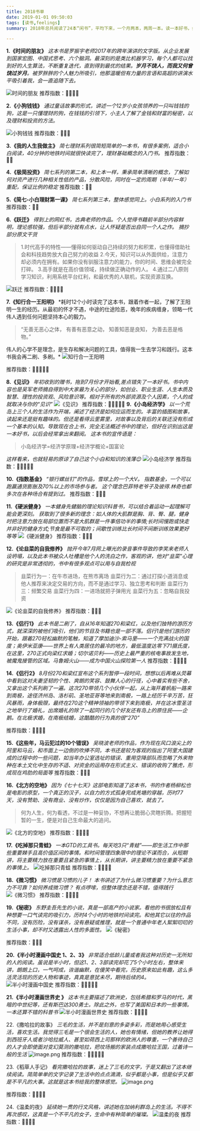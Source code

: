```yaml
---
title: 2018书单
date: 2019-01-01 09:50:03
tags: [读书,feelings]
summary: 2018年总共阅读了24本“闲书”，平均下来，一个月两本，两周一本。读一本好书，如同交了一个益友，盘点下今年交到的那些益友。（按阅读时间顺序记录）

---
```


**1.《时间的朋友》**
*这本书是罗振宇老师2017年的跨年演讲的文字版。从企业发展到国家宏图、中国式思考、六个脑洞。最深刻的是类比机器学习，每个人都可以找到好的人生算法，不断重复迭代，直到得到最优的结果。**岁月不饶人，而我又何曾饶过岁月**。被罗胖胖的个人魅力所吸引，他那温暖但有力量的言语和高超的讲演水平吸引着我，会一直追随下去。*

![时间的朋友](https://upload-images.jianshu.io/upload_images/8878545-78206c1a7260b10f.png?imageMogr2/auto-orient/strip%7CimageView2/2/w/120)
推荐指数：🌟🌟🌟🌟

**2.《小狗钱钱》**
*通过童话故事的形式，讲述一个12岁小女孩领养的一只叫钱钱的狗，这是一只懂理财的狗，在钱钱的引领下，小主人了解了金钱和财富的秘密，以及理财和投资的方法。*

![小狗钱钱](https://upload-images.jianshu.io/upload_images/8878545-a847b139f9d97c85.png?imageMogr2/auto-orient/strip%7CimageView2/2/w/240)
推荐指数：🌟🌟🌟

**3.《我的人生我做主》**
*简七理财系列很简短简单的一本书，有很多案例，适合小白阅读，40分钟的地铁时间就很快读完了，理财基础概念的入门书。*
推荐指数：🌟🌟

**4.《极简投资》**
*简七系列的第二本，和上本一样，秉承简单清晰的概念，了解如何对资产进行几种相关性低的产品，分散风险，同时在一定的周期（半年/一年）重配，保证比例的稳定*
推荐指数：🌟🌟

**5.《简七-小白理财第一课》**
*简七系列第三本，整体感觉同上。小白系列的入门书*
推荐指数：🌟🌟

**6.《跃迁》**
*得到上的网红书，古典老师的作品。个人觉得书籍前半部分内容鲜明，理论感较强，但后半部分就有点水，让人怀疑是否出自同一个人之作。
摘抄部分原文干货*
>1.时代高手的特性——懂得如何驱动自己持续的努力和积累，也懂得借助社会和科技趋势放大自己努力的收益
2.今天，知识可以从外面供给，注意力却必须内在拥有。如果你没有驯服注意力的能力，你的时间、思维会被完全打碎。
3.高手就是在高价值领域，持续做正确动作的人。
4.通过二八原则学习知识，利用系统平台红利，和最优秀的人联机，实现资源互换。

![跃迁](https://upload-images.jianshu.io/upload_images/8878545-118b0f1d9fb47c1f.png?imageMogr2/auto-orient/strip%7CimageView2/2/w/240)
推荐指数：🌟🌟🌟🌟

**7.《知行合一王阳明》**
*耗时12个小时读完了这本书，跟着作者一起，了解了王阳明一生的经历。从最初的怀才不遇，中途的仕途险恶，晚年的疾病缠身，领略一代伟人遇到任何问题坚持本心的毅力。
>“无善无恶心之体，
有善有恶意之动，
知善知恶是良知，
为善去恶是格物。”

伟人的心学不是理念，是生存和解决问题的工具，值得我一生去学习和践行。这本书我会再二刷、多刷。*
![知行合一王阳明](https://upload-images.jianshu.io/upload_images/8878545-40612c5945e5d0c7.png?imageMogr2/auto-orient/strip%7CimageView2/2/w/240)

推荐指数：🌟🌟🌟🌟🌟

**8.《见识》**
*年初收到的赠书，拖到7月份才开始看,差点错失了一本好书。书中内容也是吴军老师摘自得到中大家最为关心的部分，如创业、职业生涯、人生本质及智慧、理性的投资观、风险意识等。相对于所有的外部资源及个人因素，个人的成就取决与你的“见识”*
![《见识》](https://upload-images.jianshu.io/upload_images/8878545-b7d74a69c7d4094a.png?imageMogr2/auto-orient/strip%7CimageView2/2/w/240)
推荐指数：🌟🌟🌟🌟🌟
**9.《小岛经济学》**
*以一个荒岛上三个人的生活作为开端，阐述了经济是如何应运而生的。丰富的插图和故事，读起来还是挺有趣味的。但还是看得云里雾里，对故事以及背后的关联还没有形成一个基本的认知。导致现在合上书，完全无法概述书中的理论，但好在识别出这是一本好书，以后会经常拿出来翻阅。
这本书的宣传语是：*
>小岛经济学=经济学原理+经济学概论+国富论

*这样看来，也就轻易的原谅了自己这个小白和知识的浅薄😊*
![小岛经济学](https://upload-images.jianshu.io/upload_images/8878545-09afd54a528ab1dd.png?imageMogr2/auto-orient/strip%7CimageView2/2/w/240)
推荐指数：🌟🌟🌟🌟🌟

**10.《指数基金》**
*“银行螺丝钉”的作品，雪球上的一个大V。
指数基金，一个可以跑赢通货膨胀及70%以上的市场参与者。
这个理念巴菲特老爷子及彼得.林奇也都多次在各种场合有提到过。*
推荐指数：🌟🌟🌟

**11.《硬派健身》**
*一本健身先健脑的理论知识科普书，可以结合着运动一起理解可能会更深刻。
获取到了很多新的理念：如人体的大肌群是胸、背、臀、腿，健身时把注意力放在局部位置而不是大肌群是一件事倍功半的事情;长时间慢跑或快走并非好的健身方式;节食是最不可取的；间歇性训练比长时间不间断训练效果更好等等*
![《硬派健身》](https://upload-images.jianshu.io/upload_images/8878545-e1e37e549528652a.png?imageMogr2/auto-orient/strip%7CimageView2/2/w/240)
推荐指数：🌟🌟🌟

**12.《论韭菜的自我修养》**
*抛开今年7月网上曝光的录音事件导致的李笑来老师人设坍塌，以及此本书被众人吐槽是他个人的洗白之作，客观的讲，他对“韭菜”心理的研究是非常透彻的，书中有很多观点可以用与自我检视*
> 韭菜行为一：在牛市进场，在熊市离场
韭菜行为二：通过打探小道消息或他人推荐来决定交易的方向，而不是通过学习、独立思考和判断
韭菜行为三：频繁交易
韭菜行为四：一进场就把子弹用光
韭菜行为五：忽略自我投资

![《论韭菜的自我修养》](https://upload-images.jianshu.io/upload_images/8878545-4c719f47bd89e99a.png?imageMogr2/auto-orient/strip%7CimageView2/2/w/240)
推荐指数：🌟🌟🌟

**13.《侣行1》**
*此本书是二刷了，自从16年知道270和梁红，以及他们独特的游历方式，就深深的被他们吸引，他们的节目及书籍也是一部不落。侣行1是他们游历的开始，跟着270轻松幽默的笔触，知道了摩加迪沙-索马里——一个充满战火的国度；奥伊米亚康——世界上有人类居住的最冷的地方，最低温度达零下71摄氏度，在这里，270正式向梁红求婚；切尔诺贝利——历史上最严重的核电事故发生地，被魔鬼接管的区域。马鲁姆火山——成为中国火山探险第一人*
推荐指数：🌟🌟🌟🌟

**14.《侣行2》**
*8月份270和梁红宣布这个系列暂停一段时间，想想以后再难从荧幕中看到这对夫妻坚韧的个性、爽朗的笑容、鼓舞人心的行径，心中着实有些不舍，又拿出这个系列刷了一遍。这次270带领几个小伙伴一起，从上海开着帆船一路来到南极，途径济州岛、洛杉矶、圣地亚哥等地来到南极，一路上经历千辛万苦，狂风暴雨，身体极限，最终在270这个精神领袖的带领下来到南极，并在这冰雪圣洁之地举行了婚礼，出席婚礼的除了一起同行的几个好友还有岛上的原住民——企鹅。在北极求婚，在南极结婚，这酷酷的行为真的很“270”*

推荐指数：🌟🌟🌟🌟

**15.《这些年，马云犯过的10个错误》**
*吴晓波老师的作品，作为现在风口浪尖上的阿里和马云，和市面上一边倒的吹捧不同，本书还是较为客观的指出了阿里大国建成的过程中的一些问题，如当年办公室选址的错误、重用空降部队而忽略了外来物种在本土文化中生存的不适、对资金的运用存在形式主义、错误的收购了雅虎，形成现在鸡肋的局面等*
推荐指数：🌟🌟🌟

**16.《北方的空地》**
*因为《七十七天》这部电影知道了这本书，书的作者杨柳松也是电影的原型，一个真正的汉子，以自力的方式孤身完成羌塘的穿越，历时77天，没有赞助、没有商业、没有炒作，仅仅是因为自己喜欢，就去了。*
> 何为人生，何为看透，不过是一种妥协，不想再让脆弱心灵瞎折腾。把握短暂的一生，便是对自己生命最大的追问。

![《北方的空地》](https://upload-images.jianshu.io/upload_images/8878545-249cdc9bc106abaf.png?imageMogr2/auto-orient/strip%7CimageView2/2/w/240)
推荐指数：🌟🌟🌟🌟

**17.《吃掉那只青蛙》**
*一本GTD的工具书。每天吃3只“青蛙”——即生活工作中那些重要棘手且高价值区间的事情。和时间管理四象限中的理论不谋而合，从短期讲，将主要精力放在重要且紧急的事情上，从长期讲，讲主要精力放在重要不紧急的事情上。*
![吃掉那只青蛙](https://upload-images.jianshu.io/upload_images/8878545-b279915ff0e7f565.png?imageMogr2/auto-orient/strip%7CimageView2/2/w/240)
推荐指数：🌟🌟🌟🌟

**18.《微习惯》**
*微习惯是习惯的儿子！
本书讲述了为什么微习惯重要？为什么意志力不可靠？如何养成微习惯？
有点啰嗦，但整体理念还是不错，值得践行*
![《微习惯》](https://upload-images.jianshu.io/upload_images/8878545-788235cd28526e03.png?imageMogr2/auto-orient/strip%7CimageView2/2/w/240)
推荐指数：🌟🌟🌟🌟

**19.《秘密》**
*东野圭吾先生的小说，真是一部高产的小说家。看他的书很放松且有种想要一口气读完的吸引力，历时4个小时的地铁时间读完。和他其它以往的作品不同，没有历险，没有谋杀，没有悬疑或推理，就是一个普通中年老人絮絮叨叨的生活小事，却不时又透露出人性的多面性。*
![《秘密》](https://upload-images.jianshu.io/upload_images/8878545-761a5f2bc00ff72a.png?imageMogr2/auto-orient/strip%7CimageView2/2/w/240)

推荐指数：🌟🌟🌟

**20.《半小时漫画中国史 1、2、3》**
*非常适合低龄儿童或者我这种对历史一无所知的人的阅读。虽说是半小时，但这1、2、3部读完却花了5个小时左右，整体来讲，朗朗上口，一气呵成，诙谐幽默，在傻笑中看完，历史原来如此有趣，这么多活灵活现的历史人物和事迹，真真是意犹未尽，期待后续的4。*
![半小时漫画中国史](https://upload-images.jianshu.io/upload_images/8878545-d99a7f96744fb98c.png?imageMogr2/auto-orient/strip%7CimageView2/2/w/240)
推荐指数：🌟🌟🌟🌟🌟

**21.《半小时漫画世界史 》**
*这本书主要描述了欧洲史，包括希腊和罗马的时代，黑暗的中世纪等，还有斯巴达300勇士。除此之外，也写了美国和日本的一些事情。一本还算不错的科普书*
![半小时漫画世界史](https://upload-images.jianshu.io/upload_images/8878545-f651cbb2fed9a7ce.png?imageMogr2/auto-orient/strip%7CimageView2/2/w/240)
推荐指数：🌟🌟🌟🌟

22.《撒哈拉的故事》
*三毛的生活，并不是刻意的多姿多彩，而是她用心感受生活，喜欢生活。我觉得三毛是一个很会生活的人，她也有情绪，但她的教养让她得到西班牙人或者沙哈拉威人、甚至如荷西上司那样的欧洲人的尊重，一个善待自己的人才会即使面对变幻莫测的撒哈拉，把坟场搬的家装点成撒哈拉王国，过着诗一般的生活*
![image.png](https://upload-images.jianshu.io/upload_images/8878545-a534698f60df7ec5.png?imageMogr2/auto-orient/strip%7CimageView2/2/w/1240)
推荐指数：🌟🌟🌟🌟🌟

23.《稻草人手记》
*看完撒哈拉的故事，迷上了三毛的文字，于是又翻出了这本继续阅读。简简单单的文字记录了生活中的点点滴滴，似乎都是小事，但是似乎又都是不平凡的大事。这就是这本书给我的整体感觉。*
![image.png](https://upload-images.jianshu.io/upload_images/8878545-b153ae6701d09b18.png?imageMogr2/auto-orient/strip%7CimageView2/2/w/240)

推荐指数：🌟🌟🌟🌟

24.《温柔的夜》
*延续她一贯的行文风格，讲述她在加纳利群岛上的生活。不得不再次感叹，这真是一个不平凡的女子，生命中有种简单的璀璨。*
![温柔的夜](https://upload-images.jianshu.io/upload_images/8878545-9f11297265baff4b.png?imageMogr2/auto-orient/strip%7CimageView2/2/w/240)
推荐指数：🌟🌟🌟🌟